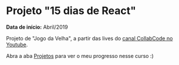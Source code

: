 # Projeto "15 dias de React"

**Data de início:** Abril/2019

Projeto de "Jogo da Velha", a partir das lives do [canal CollabCode no Youtube](https://www.youtube.com/channel/UCVheRLgrk7bOAByaQ0IVolg).

Abra a aba [Projetos](https://github.com/fromnanda/15dias-de-react/projects/1) para ver o meu progresso nesse curso :)